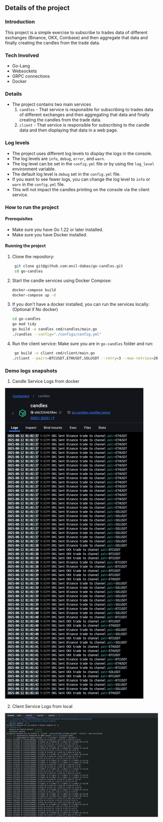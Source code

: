 ## Details of the project

### Introduction
This project is a simple exercise to subscribe to trades data of different exchanges (Binance, OKX, Coinbase) and then aggregate that data and finally creating the candles from the trade data.

### Tech Involved 
- Go-Lang
- Websockets
- GRPC connections 
- Docker

### Details 
- The project contains two main services 
    1. `candles` - That service is responsible for subscribing to trades data of different exchanges and then aggregating that data and finally creating the candles from the trade data.
    2. `client` - That service is responsible for subscribing to the candle data and then displaying that data in a web page.

### Log levels 
- The project uses different log levels to display the logs in the console.
- The log levels are `info`, `debug`, `error`, and `warn`.
- The log level can be set in the `config.yml` file or by using the `log_level` environment variable.
- The default log level is `debug` set in the `config.yml` file.
- If you want to see fewer logs, you can change the log level to `info` or `warn` in the `config.yml` file.
- This will not impact the candles printing on the console via the client service.

### How to run the project

#### Prerequisites
- Make sure you have Go 1.22 or later installed.
- Make sure you have Docker installed.

#### Running the project
1. Clone the repository:
   ```bash
    git clone git@github.com:anil-dabas/go-candles.git
    cd go-candles
    ```
2. Start the candle services using Docker Compose:
    ```bash
   docker-compose build 
   docker-compose up -d
    ```
3. If you don't have a docker installed, you can run the services locally: (Optional if No docker)
    ```bash
   cd go-candles
   go mod tidy
   go build -o candles cmd/candles/main.go 
   ./candles --config="./configs/config.yml"
   ```
4. Run the client service:
   Make sure you are in `go-candles` folder and run:
   ```bash
    go build -o client cmd/client/main.go
   ./client --pairs=BTCUSDT,ETHUSDT,SOLUSDT --retry=3 --max-retries=20
   ```
   
### Demo logs snapshots 

1. Candle Service Logs from docker

![candles.png](candles.png)

2. Client Service Logs from local

![client.png](client.png)


